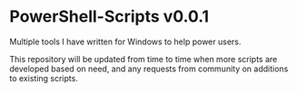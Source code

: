 # PowerShell-Scripts v0.0.1
Multiple tools I have written for Windows to help power users.

This repository will be updated from time to time when more scripts are developed based on need, and any requests from community on additions to existing scripts.
